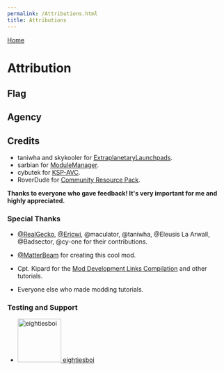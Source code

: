 ```yaml
---
permalink: /Attributions.html
title: Attributions
---
```


<!--
Attributions.md v1.0.1.0
SimpleConstruction! (SCON)
created: 01 Feb 2022
updated: 01 Feb 2022
-->

[Home](https://zer0kerbal.github.io/SimpleConstruction)

# Attribution

## Flag

## Agency

## Credits

* taniwha and skykooler for [ExtraplanetaryLaunchpads](https://forum.kerbalspaceprogram.com/threads/59545).
* sarbian for [ModuleManager](https://forum.kerbalspaceprogram.com/threads/55219).
* cybutek for [KSP-AVC](https://forum.kerbalspaceprogram.com/threads/79745).
* RoverDude for [Community Resource Pack](https://forum.kerbalspaceprogram.com/index.php?/topic/83007-113-community-resource-pack-054-new-resources/).

**Thanks to everyone who gave feedback! It's very important for me and highly appreciated.**

### Special Thanks

* [@RealGecko](https://forum.kerbalspaceprogram.com/index.php?/profile/162682-realgecko/), [@Ericwi](https://forum.kerbalspaceprogram.com/index.php?/profile/152716-ericwi/), @maculator, @taniwha, @Eleusis La Arwall, @Badsector, @cy-one for their contributions.
* [@MatterBeam](https://forum.kerbalspaceprogram.com/index.php?/profile/133334-matterbeam/) for creating this cool mod.

* Cpt. Kipard for the [Mod Development Links Compilation](https://forum.kerbalspaceprogram.com/threads/94638) and other tutorials.

* Everyone else who made modding tutorials.

### Testing and Support

<ul>
  <li><a href="https://forum.kerbalspaceprogram.com/index.php?/profile/133828-eightiesboi/"><img border="0" alt="eightiesboi" src="https://kerbal-forum-uploads.s3.us-west-2.amazonaws.com/monthly_2018_01/happy_velociraptor_dinosaur_greeting_cards-r918b99ab65894a198682f360e419773a_xvuak_8byvr_512.thumb.jpg.00c28897eef8a91ee74f6cb59a9bbb5f.jpg" width="100" height="100" > eightiesboi</a></li>
</ul>

<!-- this file CC BY-NC-ND 3.0 Unported by zer0Kerbal -->
